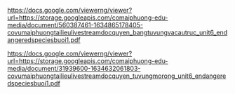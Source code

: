 https://docs.google.com/viewerng/viewer?url=https://storage.googleapis.com/comaiphuong-edu-media/document/560387461-1634865178405-covumaiphuongtailieulivestreamdocquyen_bangtuvungvacautruc_unit6_endangeredspeciesbuoi1.pdf

https://docs.google.com/viewerng/viewer?url=https://storage.googleapis.com/comaiphuong-edu-media/document/31939600-1634632061803-covumaiphuongtailieulivestreamdocquyen_tuvungmorong_unit6_endangeredspeciesbuoi1.pdf